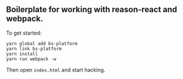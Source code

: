 ## Boilerplate for working with reason-react and webpack.

To get started:
```
yarn global add bs-platform
yarn link bs-platform
yarn install
yarn run webpack -w
```

Then open `index.html` and start hacking. 
